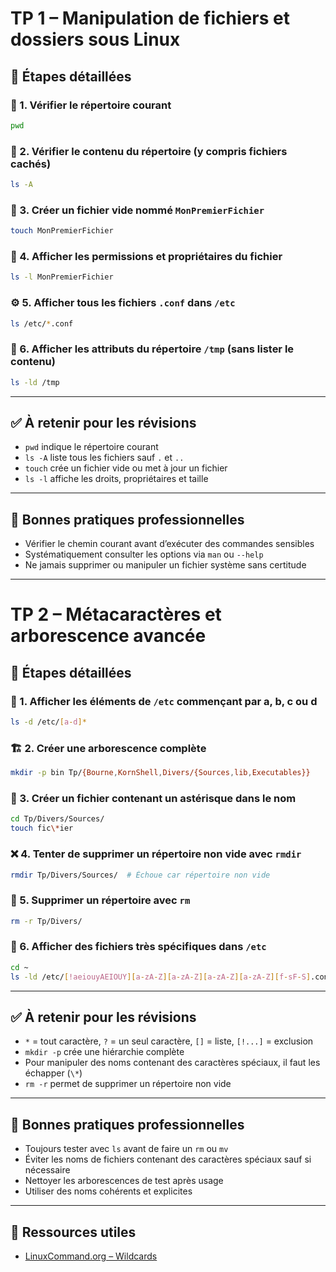 # TP 1 – Manipulation de fichiers et dossiers sous Linux

## 🧱 Étapes détaillées

### 📍 1. Vérifier le répertoire courant

```bash
pwd
```

### 📁 2. Vérifier le contenu du répertoire (y compris fichiers cachés)

```bash
ls -A
```

### 📄 3. Créer un fichier vide nommé `MonPremierFichier`

```bash
touch MonPremierFichier
```

### 🔐 4. Afficher les permissions et propriétaires du fichier

```bash
ls -l MonPremierFichier
```

### ⚙️ 5. Afficher tous les fichiers `.conf` dans `/etc`

```bash
ls /etc/*.conf
```

### 🧾 6. Afficher les attributs du répertoire `/tmp` (sans lister le contenu)

```bash
ls -ld /tmp
```

---

## ✅ À retenir pour les révisions

- `pwd` indique le répertoire courant
- `ls -A` liste tous les fichiers sauf `.` et `..`
- `touch` crée un fichier vide ou met à jour un fichier
- `ls -l` affiche les droits, propriétaires et taille

---

## 📌 Bonnes pratiques professionnelles

- Vérifier le chemin courant avant d’exécuter des commandes sensibles
- Systématiquement consulter les options via `man` ou `--help`
- Ne jamais supprimer ou manipuler un fichier système sans certitude

---

# TP 2 – Métacaractères et arborescence avancée

## 🧱 Étapes détaillées

### 🔎 1. Afficher les éléments de `/etc` commençant par a, b, c ou d

```bash
ls -d /etc/[a-d]*
```

### 🏗️ 2. Créer une arborescence complète

```bash
mkdir -p bin Tp/{Bourne,KornShell,Divers/{Sources,lib,Executables}}
```

### 📌 3. Créer un fichier contenant un astérisque dans le nom

```bash
cd Tp/Divers/Sources/
touch fic\*ier
```

### ❌ 4. Tenter de supprimer un répertoire non vide avec `rmdir`

```bash
rmdir Tp/Divers/Sources/  # Échoue car répertoire non vide
```

### 🧹 5. Supprimer un répertoire avec `rm`

```bash
rm -r Tp/Divers/
```

### 🧮 6. Afficher des fichiers très spécifiques dans `/etc`

```bash
cd ~
ls -ld /etc/[!aeiouyAEIOUY][a-zA-Z][a-zA-Z][a-zA-Z][a-zA-Z][f-sF-S].conf
```

---

## ✅ À retenir pour les révisions

- `*` = tout caractère, `?` = un seul caractère, `[]` = liste, `[!...]` = exclusion
- `mkdir -p` crée une hiérarchie complète
- Pour manipuler des noms contenant des caractères spéciaux, il faut les échapper (`\*`)
- `rm -r` permet de supprimer un répertoire non vide

---

## 📌 Bonnes pratiques professionnelles

- Toujours tester avec `ls` avant de faire un `rm` ou `mv`
- Éviter les noms de fichiers contenant des caractères spéciaux sauf si nécessaire
- Nettoyer les arborescences de test après usage
- Utiliser des noms cohérents et explicites

---

## 🔗 Ressources utiles

- [LinuxCommand.org – Wildcards](http://linuxcommand.org/lc3_lts0080.php)